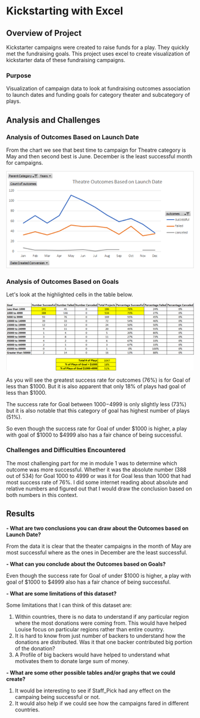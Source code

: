 # Kickstarting with Excel

## Overview of Project
Kickstarter campaigns were created to raise funds for a play. They quickly met the fundraising goals. This project uses excel to create visualization of kickstarter data of these fundraising campaigns.


### Purpose

Visualization of campaign data to look at fundraising outcomes association to launch dates and funding goals for category theater and subcategory of plays.

## Analysis and Challenges


### Analysis of Outcomes Based on Launch Date
From the chart we see that best time to campaign for Theatre category is May and then second best is June. December is the least successful month for campaigns. 

![](./resources/Theater_Outcomes_vs_Launch.png)

### Analysis of Outcomes Based on Goals
Let's look at the highlighted cells in the table below. 

![](./resources/Table-Outcomes_vs_Goals_updt.png)


As you will see the greatest success rate for outcomes (76%) is for Goal of less than $1000. But it is also apparent that only 18% of plays had goal of less than $1000.

The success rate for Goal between $1000-$4999 is only slightly less (73%) but it is also notable that this category of goal has highest number of plays (51%). 

So even though the success rate for Goal of under $1000 is higher, a play with goal of $1000 to $4999 also has a fair chance of being successful.


### Challenges and Difficulties Encountered
The most challenging part for me in module 1 was to determine which outcome was more successful. Whether it was the absolute number (388 out of 534) for Goal 1000 to 4999 or was it for Goal less than 1000 that had most success rate of 76%.
I did some internet reading about absolute and relative numbers and figured out that I would draw the conclusion based on both numbers in this context.


## Results

**- What are two conclusions you can draw about the Outcomes based on Launch Date?**

From the data it is clear that the theater campaigns in the month of May are most successful where as the ones in December are the least successful. 

**- What can you conclude about the Outcomes based on Goals?**

Even though the success rate for Goal of under $1000 is higher, a play with goal of $1000 to $4999 also has a fair chance of being successful.

**- What are some limitations of this dataset?**

Some limitations that I can think of this dataset are:
1. Within countries, there is no data to understand if any particular region where the most donations were coming from. This would have helped Louise focus on particular regions rather than entire country.
2. It is hard to know from just number of backers to understand how the donations are distributed. Was it that one backer contributed big portion of the donation? 
3. A Profile of big backers would have helped to understand what motivates them to donate large sum of money. 


**- What are some other possible tables and/or graphs that we could create?**

1. It would be interesting to see if Staff_Pick had any effect on the campaing being successful or not. 
2. It would also help if we could see how the campaigns fared in different countries.
